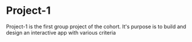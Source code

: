 # Project-1
Project-1 is the first group project of the cohort.  It's purpose is to build and design an interactive app with various criteria
